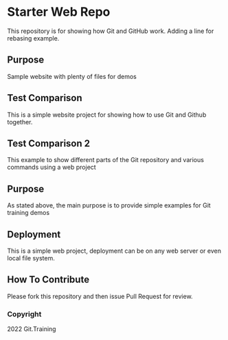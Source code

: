 # Starter Web Repo

This repository is for showing how Git and GitHub work. Adding a line  for rebasing example.

## Purpose

Sample website with plenty of files for demos

## Test Comparison
This is a simple website project for showing how to use Git and Github together.

## Test Comparison 2
This example to show different parts of the Git repository and various commands using a web project

## Purpose
As stated above, the main purpose is to provide simple examples for Git training demos

## Deployment 
This is a simple web project, deployment can be on any web server or even local file system.

## How To Contribute

Please fork this repository and then issue Pull Request for review.

### Copyright

2022 Git.Training